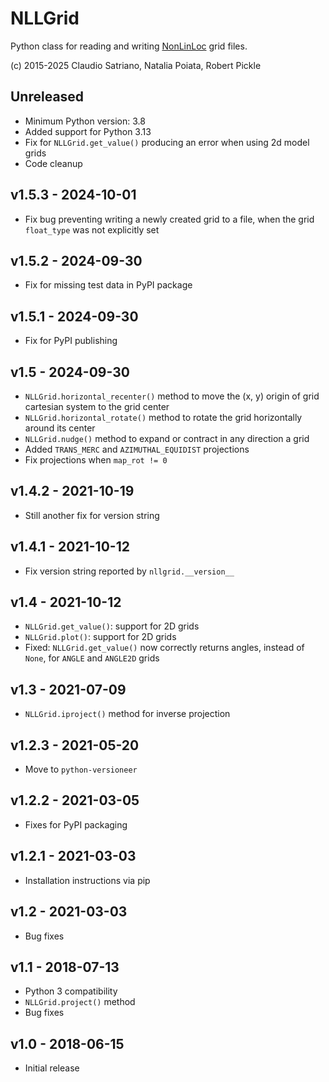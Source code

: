 # NLLGrid

Python class for reading and writing
[NonLinLoc](http://alomax.free.fr/nlloc) grid files.

(c) 2015-2025 Claudio Satriano, Natalia Poiata, Robert Pickle

## Unreleased

- Minimum Python version: 3.8
- Added support for Python 3.13
- Fix for `NLLGrid.get_value()` producing an error when using 2d model grids
- Code cleanup

## v1.5.3 - 2024-10-01

- Fix bug preventing writing a newly created grid to a file, when the grid
  `float_type` was not explicitly set

## v1.5.2 - 2024-09-30

- Fix for missing test data in PyPI package

## v1.5.1 - 2024-09-30

- Fix for PyPI publishing

## v1.5 - 2024-09-30

- `NLLGrid.horizontal_recenter()` method to move the (x, y) origin of grid
  cartesian system to the grid center
- `NLLGrid.horizontal_rotate()` method to rotate the grid horizontally around
  its center
- `NLLGrid.nudge()` method to expand or contract in any direction a grid
- Added `TRANS_MERC` and `AZIMUTHAL_EQUIDIST` projections
- Fix projections when `map_rot != 0`

## v1.4.2 - 2021-10-19

- Still another fix for version string

## v1.4.1 - 2021-10-12

- Fix version string reported by `nllgrid.__version__`

## v1.4 - 2021-10-12

- `NLLGrid.get_value()`: support for 2D grids
- `NLLGrid.plot()`: support for 2D grids
- Fixed: `NLLGrid.get_value()` now correctly returns angles,
  instead of `None`, for `ANGLE` and `ANGLE2D` grids

## v1.3 - 2021-07-09

- `NLLGrid.iproject()` method for inverse projection

## v1.2.3 - 2021-05-20

- Move to `python-versioneer`

## v1.2.2 - 2021-03-05

- Fixes for PyPI packaging

## v1.2.1 - 2021-03-03

- Installation instructions via pip

## v1.2 - 2021-03-03

- Bug fixes

## v1.1 - 2018-07-13

- Python 3 compatibility
- `NLLGrid.project()` method
- Bug fixes

## v1.0 - 2018-06-15

- Initial release

